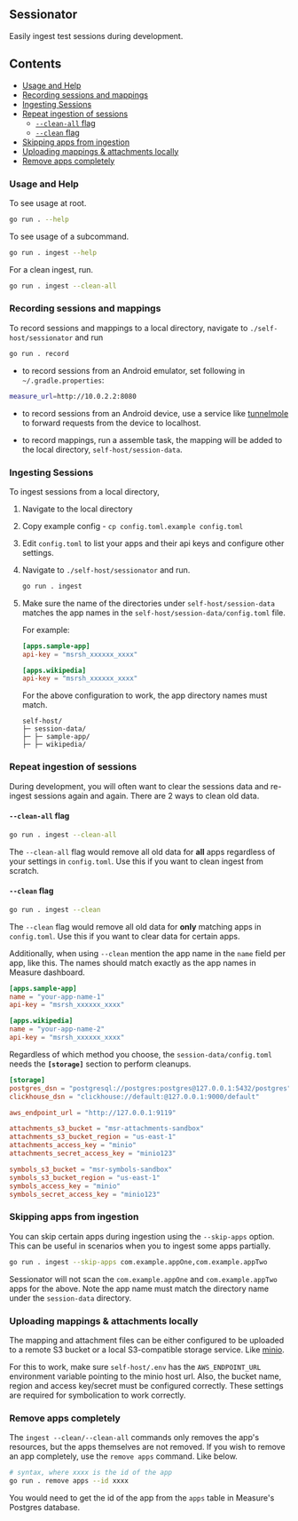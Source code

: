 ## Sessionator <!-- omit in toc -->

Easily ingest test sessions during development.

## Contents <!-- omit in toc -->

- [Usage and Help](#usage-and-help)
- [Recording sessions and mappings](#recording-sessions-and-mappings)
- [Ingesting Sessions](#ingesting-sessions)
- [Repeat ingestion of sessions](#repeat-ingestion-of-sessions)
  - [`--clean-all` flag](#--clean-all-flag)
  - [`--clean` flag](#--clean-flag)
- [Skipping apps from ingestion](#skipping-apps-from-ingestion)
- [Uploading mappings \& attachments locally](#uploading-mappings--attachments-locally)
- [Remove apps completely](#remove-apps-completely)

### Usage and Help

To see usage at root.

```sh
go run . --help
```

To see usage of a subcommand.

```sh
go run . ingest --help
```
For a clean ingest, run.

```sh
go run . ingest --clean-all
```

### Recording sessions and mappings

To record sessions and mappings to a local directory, navigate to `./self-host/sessionator` and run

```sh
go run . record
```

* to record sessions from an Android emulator, set following in `~/.gradle.properties`:

```sh
measure_url=http://10.0.2.2:8080
```

* to record sessions from an Android device, use a service like [tunnelmole](https://tunnelmole.com/) to forward requests from the device to localhost.

* to record mappings, run a assemble task, the mapping will be added to the local directory, `self-host/session-data`.

### Ingesting Sessions

To ingest sessions from a local directory,

1. Navigate to the local directory
2. Copy example config - `cp config.toml.example config.toml`
3. Edit `config.toml` to list your apps and their api keys and configure other settings.
4. Navigate to `./self-host/sessionator` and run.

    ```sh
    go run . ingest
    ```

5. Make sure the name of the directories under `self-host/session-data` matches the app names in the `self-host/session-data/config.toml` file.

    For example:

    ```toml
    [apps.sample-app]
    api-key = "msrsh_xxxxxx_xxxx"

    [apps.wikipedia]
    api-key = "msrsh_xxxxxx_xxxx"
    ```

    For the above configuration to work, the app directory names must match.

    ```
    self-host/
    ├─ session-data/
    ├─ ├─ sample-app/
    ├─ ├─ wikipedia/
    ```

### Repeat ingestion of sessions

During development, you will often want to clear the sessions data and re-ingest sessions again and again. There are 2 ways to clean old data.

#### `--clean-all` flag

```sh
go run . ingest --clean-all
```

The `--clean-all` flag would remove all old data for **all** apps regardless of your settings in `config.toml`. Use this if you want to clean ingest from scratch.

#### `--clean` flag

```sh
go run . ingest --clean
```

The `--clean` flag would remove all old data for **only** matching apps in `config.toml`. Use this if you want to clear data for certain apps.

Additionally, when using `--clean` mention the app name in the `name` field per app, like this. The names should match exactly as the app names in Measure dashboard.

```toml
[apps.sample-app]
name = "your-app-name-1"
api-key = "msrsh_xxxxxx_xxxx"

[apps.wikipedia]
name = "your-app-name-2"
api-key = "msrsh_xxxxxx_xxxx"
```

Regardless of which method you choose, the `session-data/config.toml` needs the **`[storage]`** section to perform cleanups.

```toml
[storage]
postgres_dsn = "postgresql://postgres:postgres@127.0.0.1:5432/postgres"
clickhouse_dsn = "clickhouse://default:@127.0.0.1:9000/default"

aws_endpoint_url = "http://127.0.0.1:9119"

attachments_s3_bucket = "msr-attachments-sandbox"
attachments_s3_bucket_region = "us-east-1"
attachments_access_key = "minio"
attachments_secret_access_key = "minio123"

symbols_s3_bucket = "msr-symbols-sandbox"
symbols_s3_bucket_region = "us-east-1"
symbols_access_key = "minio"
symbols_secret_access_key = "minio123"
```

### Skipping apps from ingestion

You can skip certain apps during ingestion using the `--skip-apps` option. This can be useful in scenarios when you to ingest some apps partially.

```sh
go run . ingest --skip-apps com.example.appOne,com.example.appTwo
```

Sessionator will not scan the `com.example.appOne` and `com.example.appTwo` apps for the above. Note the app name must match the directory name under the `session-data` directory.


### Uploading mappings & attachments locally

The mapping and attachment files can be either configured to be uploaded to a remote S3 bucket or a local S3-compatible storage service. Like [minio](https://min.io/).

For this to work, make sure `self-host/.env` has the `AWS_ENDPOINT_URL` environment variable pointing to the minio host url. Also, the bucket name, region and access key/secret must be configured correctly. These settings are required for symbolication to work correctly.

### Remove apps completely

The `ingest --clean/--clean-all` commands only removes the app's resources, but the apps themselves are not removed. If you wish to remove an app completely, use the `remove apps` command. Like below.

```sh
# syntax, where xxxx is the id of the app
go run . remove apps --id xxxx
```

You would need to get the id of the app from the `apps` table in Measure's Postgres database.
